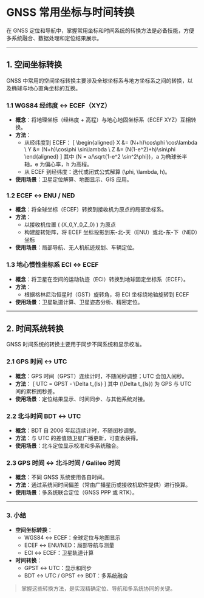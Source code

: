 # GNSS 常用坐标与时间转换

在 GNSS 定位和导航中，掌握常用坐标和时间系统的转换方法是必备技能，方便多系统融合、数据处理和定位结果展示。

---

## 1. 空间坐标转换

GNSS 中常用的空间坐标转换主要涉及全球坐标系与地方坐标系之间的转换，以及椭球与地心直角坐标的互换。

### 1.1 WGS84 经纬度 ↔ ECEF（XYZ）
- **概念**：将地理坐标（经纬度 + 高程）与地心地固坐标系（ECEF XYZ）互相转换。  
- **方法**：
  - 从经纬度到 ECEF：
    \[
    \begin{aligned}
    X &= (N+h)\cos\phi \cos\lambda \\
    Y &= (N+h)\cos\phi \sin\lambda \\
    Z &= (N(1-e^2)+h)\sin\phi
    \end{aligned}
    \]
    其中 \(N = a/\sqrt{1-e^2 \sin^2\phi}\)，a 为椭球长半轴，e 为偏心率，h 为高程。
  - 从 ECEF 到经纬度：迭代或闭式公式解算 \(\phi, \lambda, h\)。
- **使用场景**：卫星定位解算、地图显示、GIS 应用。

### 1.2 ECEF ↔ ENU / NED
- **概念**：将全球坐标（ECEF）转换到接收机为原点的局部坐标系。  
- **方法**：  
  - 以接收机位置 \( (X_0,Y_0,Z_0) \) 为原点  
  - 构建旋转矩阵，将 ECEF 坐标投影到东-北-天（ENU）或北-东-下（NED）坐标
- **使用场景**：局部导航、无人机航迹规划、车辆定位。

### 1.3 地心惯性坐标系 ECI ↔ ECEF
- **概念**：将卫星在空间的运动轨迹（ECI）转换到地球固定坐标系（ECEF）。  
- **方法**：  
  - 根据格林尼治恒星时（GST）旋转角，将 ECI 坐标绕地轴旋转到 ECEF
- **使用场景**：卫星轨道计算、卫星姿态分析、精密定位。

---

## 2. 时间系统转换

GNSS 时间系统的转换主要用于同步不同系统和显示校准。

### 2.1 GPS 时间 ↔ UTC
- **概念**：GPS 时间（GPST）连续计时，不随闰秒调整；UTC 会加入闰秒。  
- **方法**：
  \[
  UTC = GPST - \Delta t_{ls}
  \]
  其中 \(\Delta t_{ls}\) 为 GPS 与 UTC 间的累积闰秒差。
- **使用场景**：定位结果显示、时间同步、与其他系统对接。

### 2.2 北斗时间 BDT ↔ UTC
- **概念**：BDT 自 2006 年起连续计时，不随闰秒调整。  
- **方法**：与 UTC 的差值随卫星广播更新，可查表获得。
- **使用场景**：北斗定位显示校准和多系统融合。

### 2.3 GPS 时间 ↔ 北斗时间 / Galileo 时间
- **概念**：不同 GNSS 系统使用各自时间。  
- **方法**：通过系统间时间偏差（常由广播星历或接收机软件提供）进行换算。
- **使用场景**：多系统联合定位（GNSS PPP 或 RTK）。

---

### 3. 小结

- **空间坐标转换**：
  - WGS84 ↔ ECEF：全球定位与地图显示  
  - ECEF ↔ ENU/NED：局部导航与测量  
  - ECI ↔ ECEF：卫星轨道计算  
- **时间转换**：
  - GPST ↔ UTC：显示和同步  
  - BDT ↔ UTC / GPST ↔ BDT：多系统融合  

> 掌握这些转换方法，是实现精确定位、导航和多系统协同的关键。

